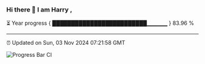 ### Hi there 👋 I am Harry , 

⏳ Year progress { █████████████████████████▁▁▁▁▁ } 83.96 %

---

⏰ Updated on Sun, 03 Nov 2024 07:21:58 GMT

![Progress Bar CI](https://github.com/duykhang68/duykhang68/workflows/Progress%20Bar%20CI/badge.svg)
